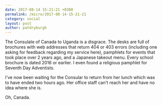 ```yaml
---
date: 2017-08-14 15:21:21 +0300
permalink: /micro/2017-08-14-15-21-21
category: social
layout: post
author: patdryburgh
---
```


The Consulate of Canada to Uganda is a disgrace. The desks are full of brochures with web addresses that return 404 or 403 errors (including one asking for feedback regarding my service here), pamphlets for events that took place over 2 years ago, and a Japanese takeout menu. Every school brochure is dated 2016 or earlier. I even found a religious pamphlet for Seventh Day Adventists.

I've now been waiting for the Consular to return from her lunch which was to have ended two hours ago. Her office staff can't reach her and have no idea where she is.

Oh, Canada.